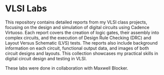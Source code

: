 # VLSI Labs
This repository contains detailed reports from my VLSI class projects, focusing on the design and simulation of digital circuits using Cadence Virtuoso. Each report covers the creation of logic gates, their assembly into complex circuits, and the execution of Design Rule Checking (DRC) and Layout Versus Schematic (LVS) tests. The reports also include background information on each circuit, functional output data, and images of both circuit designs and layouts. This collection showcases my practical skills in digital circuit design and testing in VLSI.

These labs were done in collaboration with Maxwell Blocker. 
